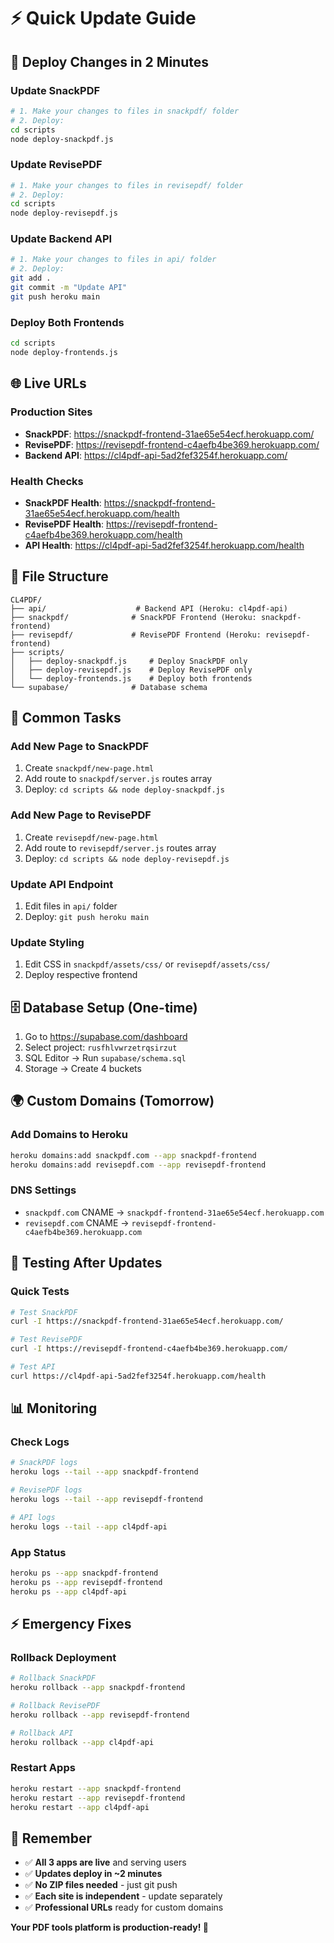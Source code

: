 # ⚡ **Quick Update Guide**

## 🚀 **Deploy Changes in 2 Minutes**

### **Update SnackPDF**
```bash
# 1. Make your changes to files in snackpdf/ folder
# 2. Deploy:
cd scripts
node deploy-snackpdf.js
```

### **Update RevisePDF**
```bash
# 1. Make your changes to files in revisepdf/ folder
# 2. Deploy:
cd scripts
node deploy-revisepdf.js
```

### **Update Backend API**
```bash
# 1. Make your changes to files in api/ folder
# 2. Deploy:
git add .
git commit -m "Update API"
git push heroku main
```

### **Deploy Both Frontends**
```bash
cd scripts
node deploy-frontends.js
```

## 🌐 **Live URLs**

### **Production Sites**
- **SnackPDF**: https://snackpdf-frontend-31ae65e54ecf.herokuapp.com/
- **RevisePDF**: https://revisepdf-frontend-c4aefb4be369.herokuapp.com/
- **Backend API**: https://cl4pdf-api-5ad2fef3254f.herokuapp.com/

### **Health Checks**
- **SnackPDF Health**: https://snackpdf-frontend-31ae65e54ecf.herokuapp.com/health
- **RevisePDF Health**: https://revisepdf-frontend-c4aefb4be369.herokuapp.com/health
- **API Health**: https://cl4pdf-api-5ad2fef3254f.herokuapp.com/health

## 📁 **File Structure**

```
CL4PDF/
├── api/                    # Backend API (Heroku: cl4pdf-api)
├── snackpdf/              # SnackPDF Frontend (Heroku: snackpdf-frontend)
├── revisepdf/             # RevisePDF Frontend (Heroku: revisepdf-frontend)
├── scripts/
│   ├── deploy-snackpdf.js     # Deploy SnackPDF only
│   ├── deploy-revisepdf.js    # Deploy RevisePDF only
│   └── deploy-frontends.js    # Deploy both frontends
└── supabase/              # Database schema
```

## 🔧 **Common Tasks**

### **Add New Page to SnackPDF**
1. Create `snackpdf/new-page.html`
2. Add route to `snackpdf/server.js` routes array
3. Deploy: `cd scripts && node deploy-snackpdf.js`

### **Add New Page to RevisePDF**
1. Create `revisepdf/new-page.html`
2. Add route to `revisepdf/server.js` routes array
3. Deploy: `cd scripts && node deploy-revisepdf.js`

### **Update API Endpoint**
1. Edit files in `api/` folder
2. Deploy: `git push heroku main`

### **Update Styling**
1. Edit CSS in `snackpdf/assets/css/` or `revisepdf/assets/css/`
2. Deploy respective frontend

## 🗄️ **Database Setup (One-time)**

1. Go to https://supabase.com/dashboard
2. Select project: `rusfhlvwrzetrqsirzut`
3. SQL Editor → Run `supabase/schema.sql`
4. Storage → Create 4 buckets

## 🌍 **Custom Domains (Tomorrow)**

### **Add Domains to Heroku**
```bash
heroku domains:add snackpdf.com --app snackpdf-frontend
heroku domains:add revisepdf.com --app revisepdf-frontend
```

### **DNS Settings**
- `snackpdf.com` CNAME → `snackpdf-frontend-31ae65e54ecf.herokuapp.com`
- `revisepdf.com` CNAME → `revisepdf-frontend-c4aefb4be369.herokuapp.com`

## 🧪 **Testing After Updates**

### **Quick Tests**
```bash
# Test SnackPDF
curl -I https://snackpdf-frontend-31ae65e54ecf.herokuapp.com/

# Test RevisePDF
curl -I https://revisepdf-frontend-c4aefb4be369.herokuapp.com/

# Test API
curl https://cl4pdf-api-5ad2fef3254f.herokuapp.com/health
```

## 📊 **Monitoring**

### **Check Logs**
```bash
# SnackPDF logs
heroku logs --tail --app snackpdf-frontend

# RevisePDF logs
heroku logs --tail --app revisepdf-frontend

# API logs
heroku logs --tail --app cl4pdf-api
```

### **App Status**
```bash
heroku ps --app snackpdf-frontend
heroku ps --app revisepdf-frontend
heroku ps --app cl4pdf-api
```

## ⚡ **Emergency Fixes**

### **Rollback Deployment**
```bash
# Rollback SnackPDF
heroku rollback --app snackpdf-frontend

# Rollback RevisePDF
heroku rollback --app revisepdf-frontend

# Rollback API
heroku rollback --app cl4pdf-api
```

### **Restart Apps**
```bash
heroku restart --app snackpdf-frontend
heroku restart --app revisepdf-frontend
heroku restart --app cl4pdf-api
```

## 🎯 **Remember**

- ✅ **All 3 apps are live** and serving users
- ✅ **Updates deploy in ~2 minutes**
- ✅ **No ZIP files needed** - just git push
- ✅ **Each site is independent** - update separately
- ✅ **Professional URLs** ready for custom domains

**Your PDF tools platform is production-ready! 🚀**
